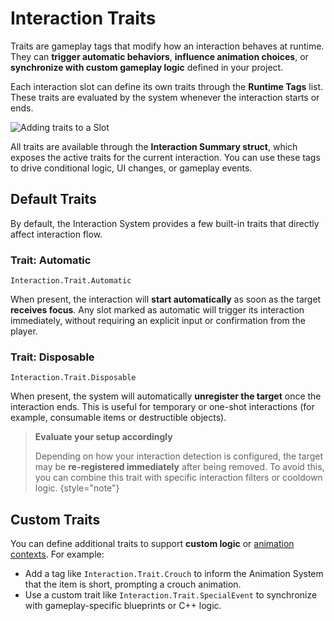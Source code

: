 # Interaction Traits
<primary-label ref="interaction"/>
<secondary-label ref="advanced"/>

Traits are gameplay tags that modify how an interaction behaves at runtime. They can **trigger automatic behaviors**, 
**influence animation choices**, or **synchronize with custom gameplay logic** defined in your project.

Each interaction slot can define its own traits through the **Runtime Tags** list. These traits are evaluated by the 
system whenever the interaction starts or ends.

<img src="int_adv_trait_automatic.png" alt="Adding traits to a Slot" border-effect="line" thumbnail="true"/>

All traits are available through the **Interaction Summary struct**, which exposes the active traits for the current 
interaction. You can use these tags to drive conditional logic, UI changes, or gameplay events.

## Default Traits

By default, the Interaction System provides a few built-in traits that directly affect interaction flow.

### Trait: Automatic
`Interaction.Trait.Automatic`

When present, the interaction will **start automatically** as soon as the target **receives focus**. Any slot marked as 
automatic will trigger its interaction immediately, without requiring an explicit input or confirmation from the player.

### Trait: Disposable
`Interaction.Trait.Disposable`

When present, the system will automatically **unregister the target** once the interaction ends. This is useful for 
temporary or one-shot interactions (for example, consumable items or destructible objects).

> **Evaluate your setup accordingly**
> 
> Depending on how your interaction detection is configured, the target may be **re-registered immediately** after being 
> removed. To avoid this, you can combine this trait with specific interaction filters or cooldown logic.
{style="note"}

## Custom Traits

You can define additional traits to support **custom logic** or [animation contexts](int_adv_interaction_animations.md). For example:

- Add a tag like `Interaction.Trait.Crouch` to inform the Animation System that the item is short, prompting a crouch animation.
- Use a custom trait like `Interaction.Trait.SpecialEvent` to synchronize with gameplay-specific blueprints or C++ logic.